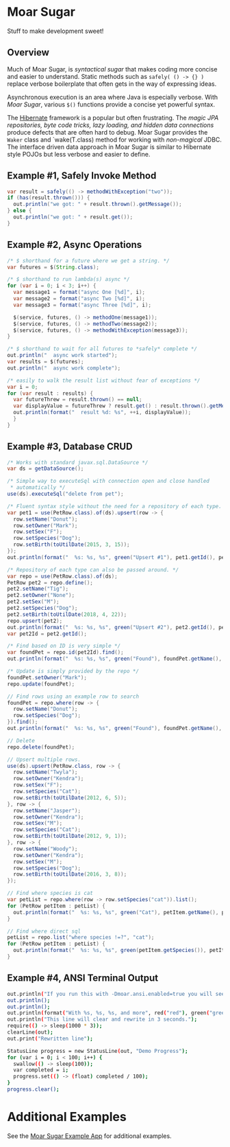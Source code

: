 # Moar Sugar

Stuff to make development sweet!

## Overview

Much of Moar Sugar, is *syntactical sugar* that makes coding more concise and easier to understand.  Static methods such as `safely( () -> {} )` replace verbose boilerplate that often gets in the way of expressing ideas.

Asynchronous execution is an area where Java is especially verbose.  With *Moar Sugar*, various `$()` functions provide a concise yet powerful syntax.

The [Hibernate](https://en.wikipedia.org/wiki/Hibernate_(framework)) framework is a popular but often frustrating.  The *magic JPA repositories, byte code tricks, lazy loading, and hidden data connections* produce defects that are often hard to debug.  Moar Sugar provides the `Waker` class and `wake(T.class) method for working with *non-magical* JDBC.  The interface driven data approach in Moar Sugar is similar to Hibernate style POJOs but less verbose and easier to define.

## Example #1, Safely Invoke Method
```java
var result = safely(() -> methodWithException("two"));
if (has(result.thrown())) {
  out.println("we got: " + result.thrown().getMessage());
} else {
  out.println("we got: " + result.get());
}
```

## Example #2, Async Operations

```java
/* $ shorthand for a future where we get a string. */
var futures = $(String.class);

/* $ shorthand to run lambda(s) async */
for (var i = 0; i < 3; i++) {
  var message1 = format("async One [%d]", i);
  var message2 = format("async Two [%d]", i);
  var message3 = format("async Three [%d]", i);

  $(service, futures, () -> methodOne(message1));
  $(service, futures, () -> methodTwo(message2));
  $(service, futures, () -> methodWithException(message3));
}

/* $ shorthand to wait for all futures to *safely* complete */
out.println("  async work started");
var results = $(futures);
out.println("  async work complete");

/* easily to walk the result list without fear of exceptions */
var i = 0;
for (var result : results) {
  var futureThrew = result.thrown() == null;
  var displayValue = futureThrew ? result.get() : result.thrown().getMessage();
  out.println(format("  result %d: %s", ++i, displayValue));
  }
}
```

## Example #3, Database CRUD

```java
/* Works with standard javax.sql.DataSource */
var ds = getDataSource();

/* Simple way to executeSql with connection open and close handled
 * automatically */
use(ds).executeSql("delete from pet");

/* Fluent syntax style without the need for a repository of each type. */
var pet1 = use(PetRow.class).of(ds).upsert(row -> {
  row.setName("Donut");
  row.setOwner("Mark");
  row.setSex("F");
  row.setSpecies("Dog");
  row.setBirth(toUtilDate(2015, 3, 15));
});
out.println(format("  %s: %s, %s", green("Upsert #1"), pet1.getId(), pet1.getName()));

/* Repository of each type can also be passed around. */
var repo = use(PetRow.class).of(ds);
PetRow pet2 = repo.define();
pet2.setName("Tig");
pet2.setOwner("None");
pet2.setSex("M");
pet2.setSpecies("Dog");
pet2.setBirth(toUtilDate(2018, 4, 22));
repo.upsert(pet2);
out.println(format("  %s: %s, %s", green("Upsert #2"), pet2.getId(), pet2.getName()));
var pet2Id = pet2.getId();

/* Find based on ID is very simple */
var foundPet = repo.id(pet2Id).find();
out.println(format("  %s: %s, %s", green("Found"), foundPet.getName(), foundPet.getOwner()));

/* Update is simply provided by the repo */
foundPet.setOwner("Mark");
repo.update(foundPet);

// Find rows using an example row to search
foundPet = repo.where(row -> {
  row.setName("Donut");
  row.setSpecies("Dog");
}).find();
out.println(format("  %s: %s, %s", green("Found"), foundPet.getName(), foundPet.getOwner()));

// Delete
repo.delete(foundPet);

// Upsert multiple rows.
use(ds).upsert(PetRow.class, row -> {
  row.setName("Twyla");
  row.setOwner("Kendra");
  row.setSex("F");
  row.setSpecies("Cat");
  row.setBirth(toUtilDate(2012, 6, 5));
}, row -> {
  row.setName("Jasper");
  row.setOwner("Kendra");
  row.setSex("M");
  row.setSpecies("Cat");
  row.setBirth(toUtilDate(2012, 9, 1));
}, row -> {
  row.setName("Woody");
  row.setOwner("Kendra");
  row.setSex("M");
  row.setSpecies("Dog");
  row.setBirth(toUtilDate(2016, 3, 8));
});

// Find where species is cat
var petList = repo.where(row -> row.setSpecies("cat")).list();
for (PetRow petItem : petList) {
  out.println(format("  %s: %s, %s", green("Cat"), petItem.getName(), petItem.getOwner()));
}

// Find where direct sql
petList = repo.list("where species !=?", "cat");
for (PetRow petItem : petList) {
  out.println(format("  %s: %s, %s", green(petItem.getSpecies()), petItem.getName(), petItem.getOwner()));
}
```

## Example #4, ANSI Terminal Output

```bash
out.println("If you run this with -Dmoar.ansi.enabled=true you will see colors");
out.println();
out.println();
out.println(format("With %s, %s, %s, and more", red("red"), green("green"), blue("blue")));
out.println("This line will clear and rewrite in 3 seconds.");
require(() -> sleep(1000 * 3));
clearLine(out);
out.print("Rewritten line");

StatusLine progress = new StatusLine(out, "Demo Progress");
for (var i = 0; i < 100; i++) {
  swallow(() -> sleep(100));
  var completed = i;
  progress.set(() -> (float) completed / 100);
}
progress.clear();
```

# Additional Examples

See the [Moar Sugar Example App](https://github.com/moar-stuff/moar-sugar-example/blob/master/README.md) for additional examples.

